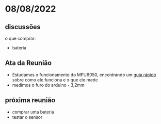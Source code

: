 # 08/08/2022

## discussões

o que comprar:
  - bateria



## Ata da Reunião

- Estudamos o funcionamento do MPU6050, encontrando um [guia rápido](https://lastminuteengineers.com/mpu6050-accel-gyro-arduino-tutorial/) sobre como ele funciona e o que ele mede
- medimos o furo do arduino - 3,2mm

## próxima reunião

- comprar uma bateria
- testar o sensor 
